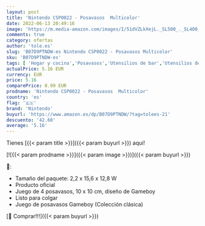 ```yaml
---
layout: post
title: 'Nintendo CSP0022 - Posavasos  Multicolor'
date: 2022-06-13 20:49:16
image: 'https://m.media-amazon.com/images/I/51dVZLkXejL._SL500_._SL400_.jpg'
comments: true
category: ofertas
author: 'tole.es'
slug: 'B07D9PTNDW-es Nintendo CSP0022 - Posavasos Multicolor'
sku: 'B07D9PTNDW-es'
tags: [ 'Hogar y cocina','Posavasos','Utensilios de bar','Utensilios de cocina','nintendo','🇪🇸', ]
actualPrice: 5.16 EUR
currency: EUR
price: 5.16
comparePrice: 8.99 EUR
prodname: 'Nintendo CSP0022 - Posavasos  Multicolor'
country: 'es'
flag: '🇪🇸'
brand: 'Nintendo'
buyurl: 'https://www.amazon.es/dp/B07D9PTNDW/?tag=tolees-21'
descuento: '42.60'
average: '5.16'
---
```


Tienes [{{< param title >}}]({{< param buyurl >}}) aqui!

[![{{< param prodname >}}]({{< param image >}})]({{< param buyurl >}})

🔎:

- Tamaño del paquete: 2,2 x 15,6 x 12,8 W
- Producto oficial
- Juego de 4 posavasos, 10 x 10 cm, diseño de Gameboy
- Listo para colgar
- Juego de posavasos Gameboy (Colección clásica)

[🛒 Comprar!!!]({{< param buyurl >}})
